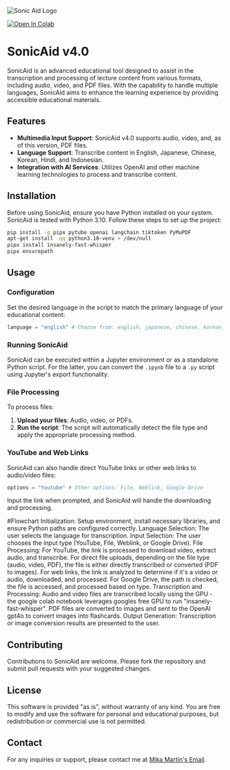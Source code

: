 ![Sonic Aid Logo](https://github.com/Classacre/SONIC-AID/assets/40638863/5c8653ab-2203-4ba1-9122-d15d4bd053b1)

<a target="_blank" href="https://colab.research.google.com/github/Classacre/SONIC-AID/blob/main/4_0_SonicAid.ipynb">
  <img src="https://colab.research.google.com/assets/colab-badge.svg" alt="Open In Colab"/>
</a>

# SonicAid v4.0

SonicAid is an advanced educational tool designed to assist in the transcription and processing of lecture content from various formats, including audio, video, and PDF files. With the capability to handle multiple languages, SonicAid aims to enhance the learning experience by providing accessible educational materials.

## Features

- **Multimedia Input Support**: SonicAid v4.0 supports audio, video, and, as of this version, PDF files.
- **Language Support**: Transcribe content in English, Japanese, Chinese, Korean, Hindi, and Indonesian.
- **Integration with AI Services**: Utilizes OpenAI and other machine learning technologies to process and transcribe content.

## Installation

Before using SonicAid, ensure you have Python installed on your system. SonicAid is tested with Python 3.10. Follow these steps to set up the project:

```bash
pip install -q pipx pytube openai langchain tiktoken PyMuPDF
apt-get install -qq python3.10-venv > /dev/null
pipx install insanely-fast-whisper
pipx ensurepath
```

## Usage

### Configuration

Set the desired language in the script to match the primary language of your educational content:

```python
language = "english" # Choose from: english, japanese, chinese, korean, indian (Hindi), indonesian
```

### Running SonicAid

SonicAid can be executed within a Jupyter environment or as a standalone Python script. For the latter, you can convert the `.ipynb` file to a `.py` script using Jupyter's export functionality.

### File Processing

To process files:

1. **Upload your files**: Audio, video, or PDFs.
2. **Run the script**: The script will automatically detect the file type and apply the appropriate processing method.

### YouTube and Web Links

SonicAid can also handle direct YouTube links or other web links to audio/video files:

```python
options = "Youtube" # Other options: File, Weblink, Google Drive
```

Input the link when prompted, and SonicAid will handle the downloading and processing.

#Flowchart
    Initialization: Setup environment, install necessary libraries, and ensure Python paths are configured correctly.
    Language Selection: The user selects the language for transcription.
    Input Selection: The user chooses the input type (YouTube, File, Weblink, or Google Drive).
    File Processing:
        For YouTube, the link is processed to download video, extract audio, and transcribe.
        For direct file uploads, depending on the file type (audio, video, PDF), the file is either directly transcribed or converted (PDF to images).
        For web links, the link is analyzed to determine if it's a video or audio, downloaded, and processed.
        For Google Drive, the path is checked, the file is accessed, and processed based on type.
    Transcription and Processing:
        Audio and video files are transcribed locally using the GPU - the google colab notebook leverages googles free GPU to run "insanely-fast-whisper".
        PDF files are converted to images and sent to the OpenAI gpt4o to convert images into flashcards.
    Output Generation: Transcription or image conversion results are presented to the user.



## Contributing

Contributions to SonicAid are welcome. Please fork the repository and submit pull requests with your suggested changes.

## License

This software is provided "as is", without warranty of any kind. You are free to modify and use the software for personal and educational purposes, but redistribution or commercial use is not permitted.

## Contact

For any inquiries or support, please contact me at [Mika Martin's Email](nieuwenhuyzenmikamartin@gmail.com).
